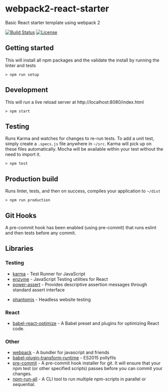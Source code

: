 # webpack2-react-starter

Basic React starter template using webpack 2 

[![Build Status][build-badge]][build]
[![License][license-badge]][license]

## Getting started

This will install all npm packages and the  validate the install by running the linter and tests

    > npm run setup

## Development

This will run a live reload server at http://localhost:8080/index.html

    > npm start

## Testing

Runs Karma and watches for changes to re-run tests. To add a unit test, simply create a `.specs.js` file anywhere in `~/src`. Karma will pick up on these files automatically. Mocha will be available within your test without the need to import it.

    > npm test

## Production build

Runs linter, tests, and then on success, compiles your application to `~/dist`

    > npm run production

## Git Hooks

A pre-commit hook has been enabled (using pre-commit) that runs eslint and then tests before any commit.

## Libraries

### Testing

+ [karma](https://github.com/karma-runner/karma) - Test Runner for JavaScript
+ [enzyme](https://github.com/airbnb/enzyme) - JavaScript Testing utilities for React
+ [power-assert](https://github.com/power-assert-js/power-assert) -  Provides descriptive assertion messages through standard assert interface
* [phantomjs](https://github.com/Medium/phantomjs) - Headless website testing

### React

* [babel-react-optimize](https://github.com/thejameskyle/babel-react-optimize) - A Babel preset and plugins for optimizing React code.

### Other

+ [webpack](https://github.com/webpack/webpack) - A bundler for javascript and friends
+ [babel-plugin-transform-runtime](https://babeljs.io/docs/plugins/transform-runtime/) - ES2015 pollyfils
+ [pre-commit](https://github.com/observing/pre-commit) - A pre-commit hook installer for git. It will ensure that your npm test (or other specified scripts) passes before you can commit your changes.
+ [npm-run-all](https://www.npmjs.com/package/npm-run-all) - A CLI tool to run multiple npm-scripts in parallel or sequential.

[build-badge]: https://travis-ci.org/michael-wolfenden/webpack2-react-starter.svg?style=flat-square
[build]: https://travis-ci.org/michael-wolfenden/webpack2-react-starter
[license-badge]: https://img.shields.io/github/license/michael-wolfenden/webpack2-react-starter.svg?style=flat-square
[license]: https://raw.githubusercontent.com/michael-wolfenden/webpack2-react-starter/master/LICENSE
